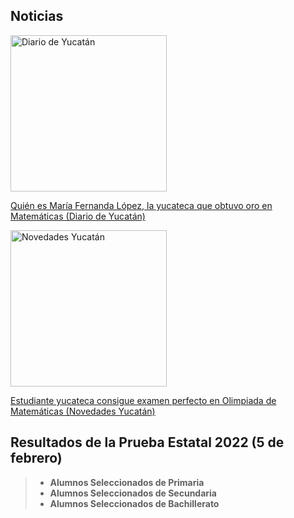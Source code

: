 ## Noticias

<a href="https://www.yucatan.com.mx/merida/2022/2/10/quien-es-maria-fernanda-lopez-la-yucateca-que-obtuvo-oro-en-matematicas-295976.html">
<img src="https://www.yucatan.com.mx/u/fotografias/m/2022/2/10/f800x450-530996_582442_5050.jpg" alt="Diario de Yucatán"  width="250"/><p>
Quién es María Fernanda López, la yucateca que obtuvo oro en Matemáticas (Diario de Yucatán)
</a>
<p></p>
<p></p>
<a href="https://sipse.com/novedades-yucatan/estudiante-yucateca-consigue-examen-perfecto-en-olimpiada-de-matematicas-418299.html">
<img src="https://images.sipse.com/UJ13B_2Y0rsGxIIQb82suxjiU-I=/827x508/smart/filters:format(webp)/2022/02/08/1644352564754.jpg" alt="Novedades Yucatán"  width="250"><p>
Estudiante yucateca consigue examen perfecto en Olimpiada de Matemáticas (Novedades Yucatán)
  </a>

## Resultados de la Prueba Estatal 2022 (5 de febrero)

> * **Alumnos Seleccionados de Primaria**
> * **Alumnos Seleccionados de Secundaria**
> * **Alumnos Seleccionados de Bachillerato**
